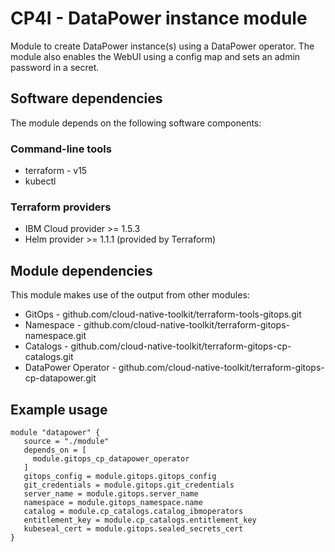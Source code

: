 # CP4I - DataPower instance module

Module to create DataPower instance(s) using a DataPower operator. The module also enables the WebUI using a config map and sets an admin password in a secret.

## Software dependencies

The module depends on the following software components:

### Command-line tools

- terraform - v15
- kubectl

### Terraform providers

- IBM Cloud provider >= 1.5.3
- Helm provider >= 1.1.1 (provided by Terraform)

## Module dependencies

This module makes use of the output from other modules:

- GitOps             - github.com/cloud-native-toolkit/terraform-tools-gitops.git
- Namespace          - github.com/cloud-native-toolkit/terraform-gitops-namespace.git
- Catalogs           - github.com/cloud-native-toolkit/terraform-gitops-cp-catalogs.git
- DataPower Operator - github.com/cloud-native-toolkit/terraform-gitops-cp-datapower.git

## Example usage

```hcl-terraform
module "datapower" {
   source = "./module"
   depends_on = [
     module.gitops_cp_datapower_operator
   ]
   gitops_config = module.gitops.gitops_config
   git_credentials = module.gitops.git_credentials
   server_name = module.gitops.server_name
   namespace = module.gitops_namespace.name
   catalog = module.cp_catalogs.catalog_ibmoperators
   entitlement_key = module.cp_catalogs.entitlement_key
   kubeseal_cert = module.gitops.sealed_secrets_cert
}


```
